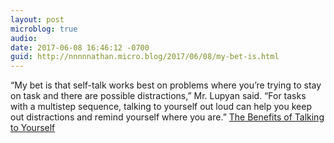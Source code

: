 ```yaml
---
layout: post
microblog: true
audio: 
date: 2017-06-08 16:46:12 -0700
guid: http://nnnnnathan.micro.blog/2017/06/08/my-bet-is.html
---
```

“My bet is that self-talk works best on problems where you’re trying to stay on task and there are possible distractions,” Mr. Lupyan said. “For tasks with a multistep sequence, talking to yourself out loud can help you keep out distractions and remind yourself where you are.” [The Benefits of Talking to Yourself](https://www.nytimes.com/2017/06/08/smarter-living/benefits-of-talking-to-yourself-self-talk.html)
